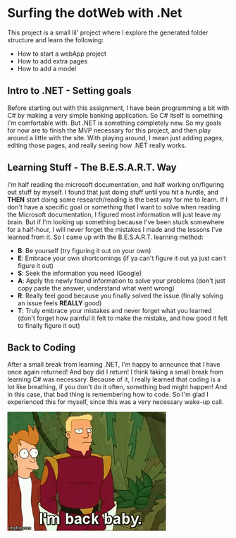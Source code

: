 ﻿# Surfing the dotWeb with .Net
This project is a small lil' project where I explore the generated folder structure and learn the following:
* How to start a webApp project
* How to add extra pages
* How to add a model

## Intro to .NET - Setting goals
Before starting out with this assignment, I have been programming a bit with C# by making a very simple banking application.
So C# itself is something I'm comfortable with.
But .NET is something completely new.
So my goals for now are to finish the MVP necessary for this project, and then play around a little with the site.
With playing around, I mean just adding pages, editing those pages, and really seeing how .NET really works.

## Learning Stuff - The B.E.S.A.R.T. Way
I'm half reading the microsoft documentation, and half working on/figuring out stuff by myself.
I found that just doing stuff until you hit a hurdle, and **THEN** start doing some research/reading is the best way for me to learn.
If I don't have a specific goal or something that I want to solve when reading the Microsoft documentation, I figured most information will just leave my brain.
But if I'm looking up something because I've been stuck somewhere for a half-hour, I will never forget the mistakes I made and the lessons I've learned from it.
So I came up with the B.E.S.A.R.T. learning method:

<!-- I came up with this method for two reasons: I really, really enjoy this way of learning and I enjoy inventing new acronyms even more -->
* **B**: Be yourself (try figuring it out on your own)
* **E**: Embrace your own shortcomings (if ya can't figure it out ya just can't figure it out)
* **S**: Seek the information you need (Google)
* **A**: Apply the newly found information to solve your problems (don't just copy paste the answer, understand what went wrong)
* **R**: Really feel good because you finally solved the issue (finally solving an issue feels **REALLY** good) 
* **T**: Truly embrace your mistakes and never forget what you learned (don't forget how painful it felt to make the mistake, and how good it felt to finally figure it out)

## Back to Coding
After a small break from learning .NET, I'm happy to announce that I have once again returned! And boy did I return! I think taking a small break from learning C# was necessary. Because of it, I really learned that coding is a lot like breathing, if you don't do it often, something bad might happen! And in this case, that bad thing is remembering how to code. So I'm glad I experienced this for myself, since this was a very necessary wake-up call.

![im-back-gif](readme-images/im-back-baby-futurama.gif)  